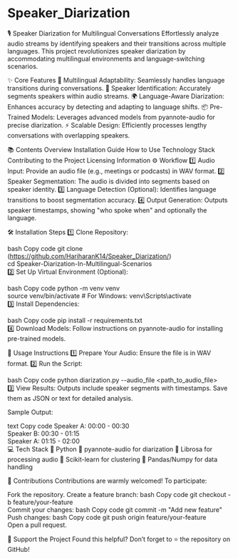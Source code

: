 # Speaker_Diarization
🎙️ Speaker Diarization for Multilingual Conversations
Effortlessly analyze audio streams by identifying speakers and their transitions across multiple languages. This project revolutionizes speaker diarization by accommodating multilingual environments and language-switching scenarios.

✨ Core Features
🔀 Multilingual Adaptability: Seamlessly handles language transitions during conversations.
🧩 Speaker Identification: Accurately segments speakers within audio streams.
🌍 Language-Aware Diarization: Enhances accuracy by detecting and adapting to language shifts.
📦 Pre-Trained Models: Leverages advanced models from pyannote-audio for precise diarization.
⚡ Scalable Design: Efficiently processes lengthy conversations with overlapping speakers.

📚 Contents
Overview
Installation Guide
How to Use
Technology Stack
Contributing to the Project
Licensing Information
⚙️ Workflow
1️⃣ Audio Input: Provide an audio file (e.g., meetings or podcasts) in WAV format.
2️⃣ Speaker Segmentation: The audio is divided into segments based on speaker identity.
3️⃣ Language Detection (Optional): Identifies language transitions to boost segmentation accuracy.
4️⃣ Output Generation: Outputs speaker timestamps, showing "who spoke when" and optionally the language.

🛠️ Installation Steps
1️⃣ Clone Repository:

bash
Copy code
git clone (https://github.com/HariharanK14/Speaker_Diarization/)  
cd Speaker-Diarization-In-Multilingual-Scenarios  
2️⃣ Set Up Virtual Environment (Optional):

bash
Copy code
python -m venv venv  
source venv/bin/activate  # For Windows: venv\Scripts\activate  
3️⃣ Install Dependencies:

bash
Copy code
pip install -r requirements.txt  
4️⃣ Download Models:
Follow instructions on pyannote-audio for installing pre-trained models.

🚀 Usage Instructions
1️⃣ Prepare Your Audio: Ensure the file is in WAV format.
2️⃣ Run the Script:

bash
Copy code
python diarization.py --audio_file <path_to_audio_file>  
3️⃣ View Results: Outputs include speaker segments with timestamps. Save them as JSON or text for detailed analysis.

Sample Output:

text
Copy code
Speaker A: 00:00 - 00:30  
Speaker B: 00:30 - 01:15  
Speaker A: 01:15 - 02:00  
💻 Tech Stack
🔹 Python
🔹 pyannote-audio for diarization
🔹 Librosa for processing audio
🔹 Scikit-learn for clustering
🔹 Pandas/Numpy for data handling

🤝 Contributions
Contributions are warmly welcomed! To participate:

Fork the repository.
Create a feature branch:
bash
Copy code
git checkout -b feature/your-feature  
Commit your changes:
bash
Copy code
git commit -m "Add new feature"  
Push changes:
bash
Copy code
git push origin feature/your-feature  
Open a pull request.


🌟 Support the Project
Found this helpful? Don’t forget to ⭐ the repository on GitHub!
